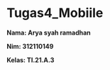 # Tugas4_Mobiile

**<p>Nama: Arya syah ramadhan</p>**
**<p>Nim: 312110149</p>**
**<p>Kelas: TI.21.A.3**</p>
